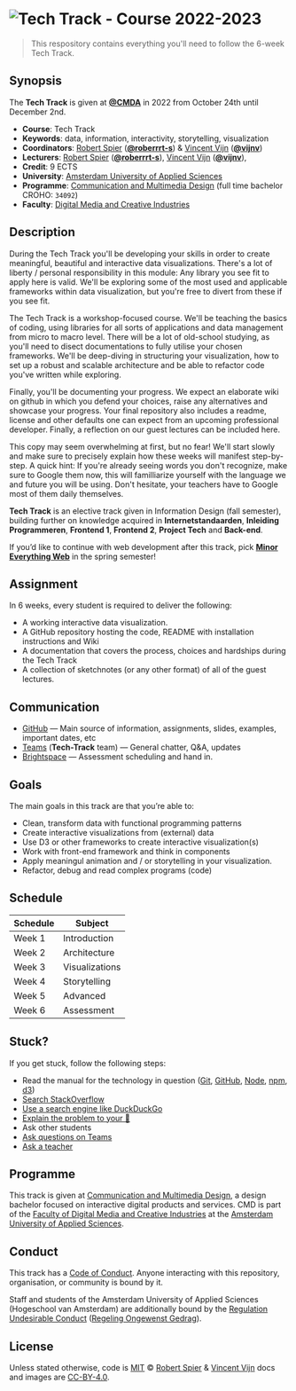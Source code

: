 # ![Tech Track - Course 2022-2023][banner]

> This respository contains everything you'll need to follow the 6-week Tech Track. 

## Synopsis

The **Tech Track** is given at [**@CMDA**][cmda] in 2022 from
October 24th until December 2nd.

*   **Course**: Tech Track
*   **Keywords**: data, information, interactivity, storytelling, visualization
*   **Coordinators**: [Robert Spier][roberrrt-s-gh] ([**@roberrrt-s**][roberrrt-s-gh]) & [Vincent Vijn][vijnv-gh] ([**@vijnv**][vijnv-gh])
*   **Lecturers**:
    [Robert Spier][roberrrt-s-gh] ([**@roberrrt-s**][roberrrt-s-gh]),
    [Vincent Vijn][vijnv-gh] ([**@vijnv**][vijnv-gh]),
*   **Credit**: 9 ECTS
*   **University**: [Amsterdam University of Applied Sciences][university]
*   **Programme**: [Communication and Multimedia Design][cmda] (full time bachelor CROHO: `34092`)
*   **Faculty**: [Digital Media and Creative Industries][faculty]

## Description

During the Tech Track you'll be developing your skills in order to create meaningful, beautiful and interactive data visualizations. There's a lot of liberty / personal responsibility in this module: Any library you see fit to apply here is valid. We'll be exploring some of the most used and applicable frameworks within data visualization, but you're free to divert from these if you see fit.

The Tech Track is a workshop-focused course. We'll be teaching the basics of coding, using libraries for all sorts of applications and data management from micro to macro level. There will be a lot of old-school studying, as you'll need to disect documentations to fully utilise your chosen frameworks. We'll be deep-diving in structuring your visualization, how to set up a robust and scalable architecture and be able to refactor code you've written while exploring.

Finally, you'll be documenting your progress. We expect an elaborate wiki on github in which you defend your choices, raise any alternatives and showcase your progress. Your final repository also includes a readme, license and other defaults one can expect from an upcoming professional developer. Finally, a reflection on our guest lectures can be included here.

This copy may seem overwhelming at first, but no fear! We'll start slowly and make sure to precisely explain how these weeks will manifest step-by-step. A quick hint: If you're already seeing words you don't recognize, make sure to Google them now, this will familliarize yourself with the language we and future you will be using. Don't hesitate, your teachers have to Google most of them daily themselves.

**Tech Track** is an elective track given in Information
Design (fall semester), building further on knowledge acquired in
**Internetstandaarden**, **Inleiding Programmeren**, **Frontend 1**,
**Frontend 2**, **Project Tech** and **Back-end**.

If you’d like to continue with web development after this track, pick
[**Minor Everything Web**][minor] in the spring semester!

## Assignment

In 6 weeks, every student is required to deliver the following:

* A working interactive data visualization.
* A GitHub repository hosting the code, README with installation instructions and Wiki
* A documentation that covers the process, choices and hardships during the Tech Track
* A collection of sketchnotes (or any other format) of all of the guest lectures.

## Communication

*   [GitHub][github]
    — Main source of information, assignments, slides, examples, important dates, etc
*   [Teams][] (**Tech-Track** team)
    — General chatter, Q&A, updates
*   [Brightspace][]
    — Assessment scheduling and hand in.

## Goals

The main goals in this track are that you’re able to:

*  Clean, transform data with functional programming patterns
*  Create interactive visualizations from (external) data
*  Use D3 or other frameworks to create interactive visualization(s)
*  Work with front-end framework and think in components
*  Apply meaningul animation and / or storytelling in your visualization.
*  Refactor, debug and read complex programs (code)

## Schedule

| Schedule | Subject        |
|----------|----------------|
| Week 1   | Introduction   |
| Week 2   | Architecture   |
| Week 3   | Visualizations |
| Week 4   | Storytelling   |
| Week 5   | Advanced       |
| Week 6   | Assessment     |

## Stuck?

If you get stuck, follow the following steps:

*   Read the manual for the technology in question
    ([Git](https://git-scm.com/docs),
    [GitHub](https://guides.github.com),
    [Node](https://nodejs.org/api/),
    [npm](https://docs.npmjs.com),
    [d3](https://d3js.org))
*   [Search StackOverflow](https://stackoverflow.com)
*   [Use a search engine like DuckDuckGo](https://duckduckgo.com)
*   [Explain the problem to your 🐤](https://rubberduckdebugging.com/)
*   Ask other students
*   [Ask questions on Teams][teams]
*   [Ask a teacher][synopsis]

## Programme

This track is given at [Communication and Multimedia Design][bachelor], a
design bachelor focused on interactive digital products and services.
CMD is part of the [Faculty of Digital Media and Creative Industries][faculty]
at the [Amsterdam University of Applied Sciences][university].

## Conduct

This track has a [Code of Conduct][coc].
Anyone interacting with this repository, organisation, or community is bound
by it.

Staff and students of the Amsterdam University of Applied Sciences (Hogeschool
van Amsterdam) are additionally bound by the [Regulation Undesirable
Conduct][ruc] ([Regeling Ongewenst Gedrag][rog]).

## License

Unless stated otherwise, code is [MIT][] © [Robert Spier][roberrrt-s-gh] & [Vincent Vijn][vijnv-gh]
docs and images are [CC-BY-4.0][].

<!-- Definitions -->

[bachelor]: https://www.cmd-amsterdam.nl/english/

[faculty]: https://www.amsterdamuas.com/faculty/fdmci/faculty-of-digital-media-and-creative-industries.html

[university]: https://www.amsterdamuas.com

[cmd-logo]: images/cmd.jpg

[coc]: code-of-conduct.md

[ruc]: https://www.amsterdamuas.com/practical-matters/algemeen/hva-breed/juridische-zaken/legal-affairs/regulation-undesirable-conduct/regulation-undesirable-conduct.html#anker-3-complaints-authority

[rog]: https://www.hva.nl/praktisch/algemeen/hva-breed/juridische-zaken/loket-beroep-bezwaar-en-klacht/regeling-ongewenst-gedrag/regeling-ongewenst-gedrag.html?origin=gbS4rg%2FDTZuxQ6lGVF%2BN1A

[mit]: license.md#code

[cc-by-4.0]: license.md#documentation-and-images

[banner]: https://cmda-tt.github.io/course-20-21/img/banner.svg

[synopsis]: #synopsis

[cmda]: https://github.com/cmda

[roberrrt-s-gh]: https://github.com/roberrrt-s

[vijnv-gh]: https://github.com/vijnv

[minor]: https://cmda.github.io/minor-everything-web/

[home]: https://github.com/cmda-tt

[github]: https://github.com/cmda-tt/course-22-23

[teams]: https://teams.microsoft.com/l/team/19%3abb5d1ccf5b92468dae0e0cc06c52a12e%40thread.tacv2/conversations?groupId=9797115c-dc0c-415f-a740-1c0a825baee1&tenantId=0907bb1e-21fc-476f-8843-02d09ceb59a7

[Brightspace]: https://dlo.mijnhva.nl/d2l/home/32180

[lynda-portal]: https://lyndaportal.ict.hva.nl
